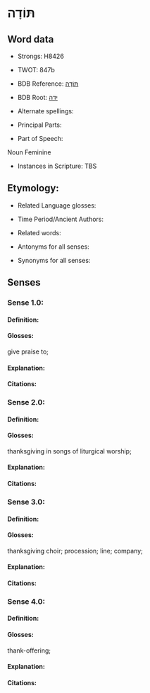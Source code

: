 # תּוֹדָה

<!-- Status: S2="NeedsEdits" -->
<!-- Lexica used for edits:   -->

## Word data

* Strongs: H8426

* TWOT: 847b

* BDB Reference: [תּוֹדָה](rc://en/bdb/dict/j.at.ad)

* BDB Root: [ידה](rc://en/bdb/dict/j.at.aa)

* Alternate spellings:

* Principal Parts:

* Part of Speech:

Noun Feminine

* Instances in Scripture: TBS

## Etymology:

* Related Language glosses:

* Time Period/Ancient Authors:

* Related words:

* Antonyms for all senses:

* Synonyms for all senses:

## Senses

### Sense 1.0:

#### Definition:

#### Glosses:

give praise to; 

#### Explanation:

#### Citations:



### Sense 2.0:

#### Definition:

#### Glosses:

thanksgiving in songs of liturgical worship; 

#### Explanation:

#### Citations:



### Sense 3.0:

#### Definition:

#### Glosses:

thanksgiving choir; procession; line; company; 

#### Explanation:

#### Citations:



### Sense 4.0:

#### Definition:

#### Glosses:

thank-offering; 

#### Explanation:

#### Citations:



